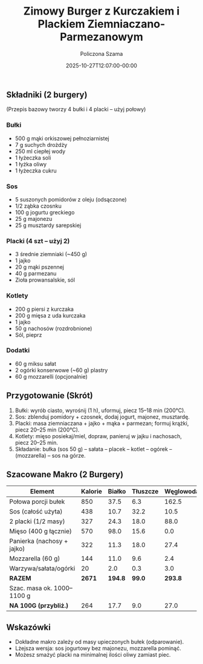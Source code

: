 ﻿---
draft: true
title: "Zimowy Burger z Kurczakiem i Plackiem Ziemniaczano-Parmezanowym"
author: "Policzona Szama"
recipe_image: images/recipe-headers/burger_zimowy.avif
date: 2025-10-27T12:07:00-00:00
categories: ["obiady"]
tags: ["burger", "kurczak", "parmezan", "fast-food", "zimowy"]
tagline: "Syty domowy burger z chrupiącym plackiem ziemniaczano-parmezanowym i sosem z suszonych pomidorów."
ingredients: ["mąka orkiszowa", "ziemniaki", "pierś z kurczaka", "mięso z uda kurczaka", "suszone pomidory", "jogurt grecki", "majonez", "parmezan", "nachosy", "mozzarella", "ogórek konserwowy"]
servings: 2
prep_time: 40
cook: true
cook_time: 35
calories: 264
protein: 16
fat: 8
carbohydrate: 34
link: https://www.youtube.com/watch?v=8BAAnl33qe8
fodmap:
  status: "no"
  serving_ok: "Nie – mąka orkiszowa, czosnek w sosie, suszone pomidory."
  notes: "Główne źródła fruktanów: orkisz, czosnek. Suszone pomidory w większej ilości też mogą podnosić FODMAP."
  substitutions:
    - "Bułki bezglutenowe."
    - "Olej czosnkowy zamiast czosnku."
    - "Ogranicz suszone pomidory do 2 szt."
---

## Składniki (2 burgery)

(Przepis bazowy tworzy 4 bułki i 4 placki – użyj połowy)

### Bułki
- 500 g mąki orkiszowej pełnoziarnistej
- 7 g suchych drożdży
- 250 ml ciepłej wody
- 1 łyżeczka soli
- 1 łyżka oliwy
- 1 łyżeczka cukru

### Sos
- 5 suszonych pomidorów z oleju (odsączone)
- 1/2 ząbka czosnku
- 100 g jogurtu greckiego
- 25 g majonezu
- 25 g musztardy sarepskiej

### Placki (4 szt – użyj 2)
- 3 średnie ziemniaki (~450 g)
- 1 jajko
- 20 g mąki pszennej
- 40 g parmezanu
- Zioła prowansalskie, sól

### Kotlety
- 200 g piersi z kurczaka
- 200 g mięsa z uda kurczaka
- 1 jajko
- 50 g nachosów (rozdrobnione)
- Sól, pieprz

### Dodatki
- 60 g miksu sałat
- 2 ogórki konserwowe (~60 g) plastry
- 60 g mozzarelli (opcjonalnie)

## Przygotowanie (Skrót)

1. Bułki: wyrób ciasto, wyrośnij (1 h), uformuj, piecz 15–18 min (200°C).
2. Sos: zblenduj pomidory + czosnek, dodaj jogurt, majonez, musztardę.
3. Placki: masa ziemniaczana + jajko + mąka + parmezan; formuj krążki, piecz 20–25 min (200°C).
4. Kotlety: mięso posiekaj/miel, dopraw, panieruj w jajku i nachosach, piecz 20–25 min.
5. Składanie: bułka (sos 50 g) – sałata – placek – kotlet – ogórek – (mozzarella) – sos na górze.

## Szacowane Makro (2 Burgery)

| Element                    | Kalorie | Białko | Tłuszcze | Węglowodany |
|---------------------------|---------|--------|----------|-------------|
| Połowa porcji bułek       | 850     | 37.5   | 6.3      | 162.5       |
| Sos (całość użyta)        | 438     | 10.7   | 32.2     | 10.5        |
| 2 placki (1/2 masy)       | 327     | 24.3   | 18.0     | 88.0        |
| Mięso (400 g łącznie)     | 570     | 98.0   | 15.6     | 0.0         |
| Panierka (nachosy + jajko)| 322     | 11.3   | 18.0     | 27.4        |
| Mozzarella (60 g)         | 144     | 11.0   | 9.6      | 2.4         |
| Warzywa/sałata/ogórki     | 20      | 2.0    | 0.3      | 3.0         |
| **RAZEM**                 | **2671**| **194.8** | **99.0** | **293.8**   |
| Szac. masa ok. 1000–1100 g|         |        |          |             |
| **NA 100G (przybliż.)**   | 264     | 17.7   | 9.0      | 27.0        |

## Wskazówki

- Dokładne makro zależy od masy upieczonych bułek (odparowanie).
- Lżejsza wersja: sos jogurtowy bez majonezu, mozzarella pominąć.
- Możesz smażyć placki na minimalnej ilości oliwy zamiast piec.